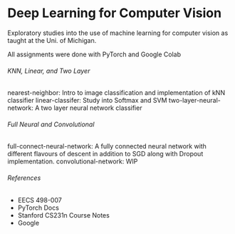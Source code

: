 # Deep Learning for Computer Vision

Exploratory studies into the use of machine learning for computer vision as taught at the Uni. of Michigan.

All assignments were done with PyTorch and Google Colab

###### KNN, Linear, and Two Layer
nearest-neighbor: Intro to image classification and implementation of kNN classifier
linear-classifer: Study into Softmax and SVM
two-layer-neural-network: A two layer neural network classifier

###### Full Neural and Convolutional
full-connect-neural-network: A fully connected neural network with different flavours of descent in addition to SGD along with Dropout implementation.
convolutional-network: WIP



###### References
* EECS 498-007
* PyTorch Docs
* Stanford CS231n Course Notes
* Google